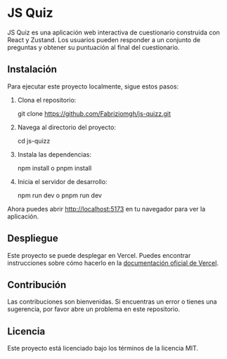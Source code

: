 # JS Quiz

JS Quiz es una aplicación web interactiva de cuestionario construida con React y Zustand. Los usuarios pueden responder a un conjunto de preguntas y obtener su puntuación al final del cuestionario.

## Instalación

Para ejecutar este proyecto localmente, sigue estos pasos:

1. Clona el repositorio:

   git clone https://github.com/Fabriziomgh/js-quizz.git

2. Navega al directorio del proyecto:

   cd js-quizz

3. Instala las dependencias:

   npm install o pnpm install

4. Inicia el servidor de desarrollo:

   npm run dev o pnpm run dev

Ahora puedes abrir [http://localhost:5173](http://localhost:5173) en tu navegador para ver la aplicación.

## Despliegue

Este proyecto se puede desplegar en Vercel. Puedes encontrar instrucciones sobre cómo hacerlo en la [documentación oficial de Vercel](https://vercel.com/docs).

## Contribución

Las contribuciones son bienvenidas. Si encuentras un error o tienes una sugerencia, por favor abre un problema en este repositorio.

## Licencia

Este proyecto está licenciado bajo los términos de la licencia MIT.
